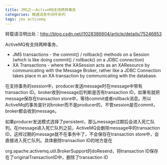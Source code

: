 ```yaml
---
title: JMS之——ActiveMQ支持两种事务
categories: 精通消息中间件系列
tags: jms activemq
---
```

转载请注明出处：http://blog.csdn.net/l1028386804/article/details/75246853  

ActiveMQ有支持两种事务，

  * JMS transactions - the commit() / rollback() methods on a Session (which is like doing commit() / rollback() on a JDBC connection)
  * XA Transactions - where the XASession acts as an XAResource by communicating with the Message Broker, rather like a JDBC Connection takes place in an XA transaction by communicating with the database.

在支持事务的session中，producer发送message时在message中带有transaction
ID。broker收到message后判断是否有transaction ID，如果有就把message保存在transaction
store中，等待commit或者rollback消息。所以ActiveMq的事务是针对broker而不是producer的，不管session是否commit，broker都会收到message。

如果producer发送模式选择了persistent，那么message过期后会进入死亡队列。在message进入死亡队列之前，ActiveMQ会删除message中的transaction
ID，这样过期的message就不在事务中了，不会保存在transaction store中，会直接进入死亡队列。具体删除transaction
ID的地方是在

org.apache.activemq.util.BrokerSupport的doResend，将transaction
ID保存在了originalTransactionID中，删除了transaction ID

  

